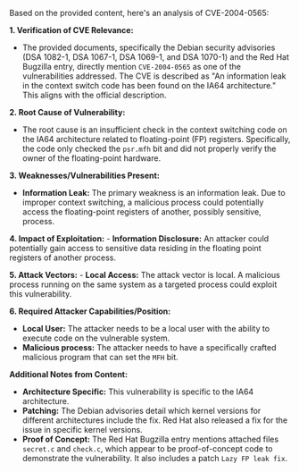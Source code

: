Based on the provided content, here's an analysis of CVE-2004-0565:

**1. Verification of CVE Relevance:**
   - The provided documents, specifically the Debian security advisories (DSA 1082-1, DSA 1067-1, DSA 1069-1, and DSA 1070-1) and the Red Hat Bugzilla entry, directly mention `CVE-2004-0565` as one of the vulnerabilities addressed. The CVE is described as "An information leak in the context switch code has been found on the IA64 architecture." This aligns with the official description.

**2. Root Cause of Vulnerability:**
   - The root cause is an insufficient check in the context switching code on the IA64 architecture related to floating-point (FP) registers. Specifically, the code only checked the `psr.mfh` bit and did not properly verify the owner of the floating-point hardware.

**3. Weaknesses/Vulnerabilities Present:**
   - **Information Leak:** The primary weakness is an information leak. Due to improper context switching, a malicious process could potentially access the floating-point registers of another, possibly sensitive, process.

**4. Impact of Exploitation:**
    - **Information Disclosure:** An attacker could potentially gain access to sensitive data residing in the floating point registers of another process.

**5. Attack Vectors:**
    - **Local Access:** The attack vector is local. A malicious process running on the same system as a targeted process could exploit this vulnerability.

**6. Required Attacker Capabilities/Position:**
   - **Local User:** The attacker needs to be a local user with the ability to execute code on the vulnerable system.
   - **Malicious process:**  The attacker needs to have a specifically crafted malicious program that can set the `MFH` bit.

**Additional Notes from Content:**
*   **Architecture Specific:** This vulnerability is specific to the IA64 architecture.
*   **Patching:** The Debian advisories detail which kernel versions for different architectures include the fix. Red Hat also released a fix for the issue in specific kernel versions.
*   **Proof of Concept:**  The Red Hat Bugzilla entry mentions attached files `secret.c` and `check.c`, which appear to be proof-of-concept code to demonstrate the vulnerability. It also includes a patch `Lazy FP leak fix`.